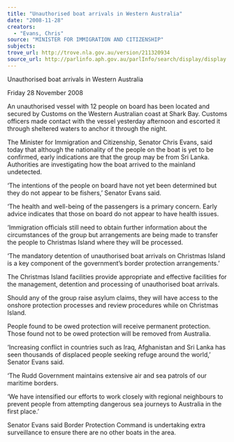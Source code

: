 ```yaml
---
title: "Unauthorised boat arrivals in Western Australia"
date: "2008-11-28"
creators:
  - "Evans, Chris"
source: "MINISTER FOR IMMIGRATION AND CITIZENSHIP"
subjects:
trove_url: http://trove.nla.gov.au/version/211320934
source_url: http://parlinfo.aph.gov.au/parlInfo/search/display/display.w3p;query=Id%3A%22media/pressrel/2484776%22
---
```


 

 

 Unauthorised boat arrivals in Western Australia  

 Friday 28 November 2008 

 An unauthorised vessel with 12 people on board has been located and secured by  Customs on the Western Australian coast at Shark Bay. Customs officers made  contact with the vessel yesterday afternoon and escorted it through sheltered waters  to anchor it through the night.  

 The Minister for Immigration and Citizenship, Senator Chris Evans, said today that  although the nationality of the people on the boat is yet to be confirmed, early  indications are that the group may be from Sri Lanka. Authorities are investigating  how the boat arrived to the mainland undetected. 

 ‘The intentions of the people on board have not yet been determined but they do not  appear to be fishers,’ Senator Evans said. 

 ‘The health and well-being of the passengers is a primary concern. Early advice  indicates that those on board do not appear to have health issues. 

 ‘Immigration officials still need to obtain further information about the circumstances  of the group but arrangements are being made to transfer the people to Christmas  Island where they will be processed. 

 ‘The mandatory detention of unauthorised boat arrivals on Christmas Island is a key  component of the government’s border protection arrangements.’ 

 The Christmas Island facilities provide appropriate and effective facilities for the  management, detention and processing of unauthorised boat arrivals.  

 Should any of the group raise asylum claims, they will have access to the onshore  protection processes and review procedures while on Christmas Island.  

 People found to be owed protection will receive permanent protection. Those found  not to be owed protection will be removed from Australia. 

 ‘Increasing conflict in countries such as Iraq, Afghanistan and Sri Lanka has seen  thousands of displaced people seeking refuge around the world,’ Senator Evans  said. 

 ‘The Rudd Government maintains extensive air and sea patrols of our maritime  borders. 

 ‘We have intensified our efforts to work closely with regional neighbours to prevent  people from attempting dangerous sea journeys to Australia in the first place.’ 

 Senator Evans said Border Protection Command is undertaking extra surveillance to  ensure there are no other boats in the area. 

